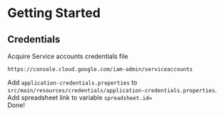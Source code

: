 # Getting Started

## Credentials

Acquire Service accounts credentials file
```text
https://console.cloud.google.com/iam-admin/serviceaccounts
```

Add `application-credentials.properties` to `src/main/resources/credentials/application-credentials.properties`.
<br>
Add spreadsheet link to variable `spreadsheet.id=`
<br>
Done!